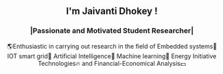 <h2 align="center"> I'm Jaivanti Dhokey !</h2>
 
<h3 align="center">|Passionate and Motivated Student Researcher|</h3>
<p align="center">  🌎Enthusiastic in carrying out research in the field of Embedded systems🌌 IOT smart grid🚀 Artificial Intelligence🌠 Machine learning🔮 Energy Initiative Technologies🔥 and Financial-Economical Analysis💵</p>


